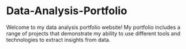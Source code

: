 # Data-Analysis-Portfolio
Welcome to my data analysis portfolio website! My portfolio includes a range of projects that demonstrate my ability to use different tools and technologies to extract insights from data.
